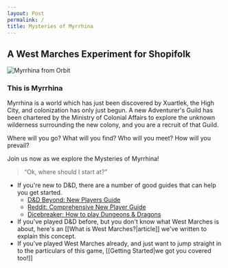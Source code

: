 ```yaml
---
layout: Post
permalink: /
title: Mysteries of Myrrhina
---
```


## A West Marches Experiment for Shopifolk

![Myrrhina from Orbit](assets/img/myrrhina-orbit.gif)
### This is Myrrhina

Myrrhina is a world which has just been discovered by Xuartlek, the High City, and colonization has only just begun. A new Adventurer's Guild has been chartered by the Ministry of Colonial Affairs to explore the unknown wilderness surrounding the new colony, and you are a recruit of that Guild.

Where will you go? What will you find? Who will you meet? How will you prevail?

Join us now as we explore the Mysteries of Myrrhina!


> “Ok, where should I start at?”

- If you're new to D&D, there are a number of good guides that can help you get started.
  - [D&D Beyond: New Players Guide](https://www.dndbeyond.com/tag/new-players-guide)
  - [Reddit: Comprehensive New Player Guide](https://www.reddit.com/r/DnD/comments/6w9jcv/5e_comprehensive_startingnew_player_guide/)
  - [Dicebreaker: How to play Dungeons & Dragons](https://www.reddit.com/r/DnD/comments/6w9jcv/5e_comprehensive_startingnew_player_guide/)
- If you've played D&D before, but you don't know what West Marches is about, here's an [[What is West Marches?|article]] we've written to explain this concept.
- If you've played West Marches already, and just want to jump straight in to the particulars of this game, [[Getting Started|we got you covered too!]]